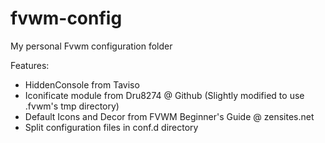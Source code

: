 # fvwm-config
My personal Fvwm configuration folder

Features:
  - HiddenConsole from Taviso
  - Iconificate module from Dru8274 @ Github (Slightly modified to use
    .fvwm's tmp directory)
  - Default Icons and Decor from FVWM Beginner's Guide @ zensites.net
  - Split configuration files in conf.d directory
